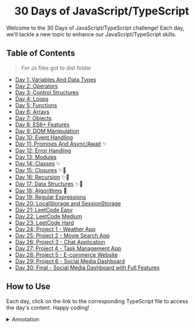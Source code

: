<h1 align="center">30 Days of JavaScript/TypeScript</h1>

Welcome to the 30 Days of JavaScript/TypeScript challenge! Each day, we'll tackle a new topic to enhance our JavaScript/TypeScript skills.

## Table of Contents

> For Js files got to dist folder

- [Day 1: Variables And Data Types](Day1/Day1.js)
- [Day 2: Operators](Day2/Day2.js)
- [Day 3: Control Structures](Day3/Day3.ts)
- [Day 4: Loops](Day4/Day4.ts)
- [Day 5: Functions](Day5/Day5.ts)
- [Day 6: Arrays](Day6/Day6.ts)
- [Day 7: Objects](Day7/Day7.ts)
- [Day 8: ES6+ Features](Day8/Day8.ts)
- [Day 9: DOM Manipulation](Day9/Day9.js)
- [Day 10: Event Handling](Day10/Day10.js)
- [Day 11: Promises And Async/Await](Day11/Day11.ts) ✨
- [Day 12: Error Handling](Day12/Day12.ts)
- [Day 13: Modules](Day13/Day13.ts)
- [Day 14: Classes](Day14/Day14.ts) ✨
- [Day 15: Closures](Day15/Day15.ts) ✨🚀
- [Day 16: Recursion](Day16/Day16.ts) ✨🚀
- [Day 17: Data Structures](Day17/Day17.ts) ✨📝
- [Day 18: Algorithms](Day18/Day18.ts) 📝
- [Day 19: Regular Expressions](Day19/Day19.ts)
- [Day 20: LocalStorage and SessionStorage](Day20/Day20.ts)
- [Day 21: LeetCode Easy](Day21/Day21.ts)
- [Day 22: LeetCode Medium](Day22/Day22.ts)
- [Day 23: LeetCode Hard](Day23/Day23.ts)
- [Day 24: Project 1 - Weather App](Day24/Day24.ts)
- [Day 25: Project 2 - Movie Search App](Day25/Day25.ts)
- [Day 26: Project 3 - Chat Application](Day26/Day26.ts)
- [Day 27: Project 4 - Task Management App](Day27/Day27.ts)
- [Day 28: Project 5 - E-commerce Website](Day28/Day28.ts)
- [Day 29: Project 6 - Social Media Dashboard](Day29/Day29.ts)
- [Day 30: Final - Social Media Dashboard with Full Features](Day30/Day30.ts)

## How to Use

Each day, click on the link to the corresponding TypeScript file to access the day's content. Happy coding!

<details>
<summary>Annotation</summary>

- ✨: कठिनाई

- 🚀: कितने पानी में है

- 📝 : काम छोड़ा गया है

</details>

